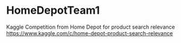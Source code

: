 # HomeDepotTeam1
Kaggle Competition from Home Depot for product search relevance
https://www.kaggle.com/c/home-depot-product-search-relevance
